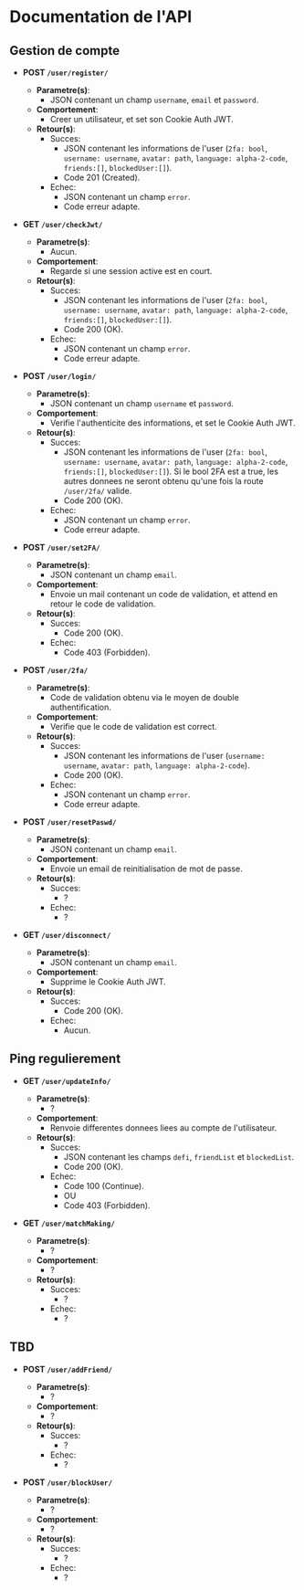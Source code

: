 # Documentation de l'API

## Gestion de compte

- **POST `/user/register/`**
	- **Parametre(s)**:
		- JSON contenant un champ `username`, `email` et `password`.
	- **Comportement**:
		- Creer un utilisateur, et set son Cookie Auth JWT.
	- **Retour(s)**:
		- Succes:
			- JSON contenant les informations de l'user (`2fa: bool`, `username: username`, `avatar: path`, `language: alpha-2-code`, `friends:[]`, `blockedUser:[]`).
			- Code 201 (Created).
		- Echec:
			- JSON contenant un champ `error`.
			- Code erreur adapte.


- **GET `/user/checkJwt/`**
	- **Parametre(s)**:
		- Aucun.
	- **Comportement**:
		- Regarde si une session active est en court.
	- **Retour(s)**:
		- Succes:
			- JSON contenant les informations de l'user (`2fa: bool`, `username: username`, `avatar: path`, `language: alpha-2-code`, `friends:[]`, `blockedUser:[]`).
			- Code 200 (OK).
		- Echec:
			- JSON contenant un champ `error`.
			- Code erreur adapte.


- **POST `/user/login/`**
	- **Parametre(s)**:
		- JSON contenant un champ `username` et `password`.
	- **Comportement**:
		- Verifie l'authenticite des informations, et set le Cookie Auth JWT.
	- **Retour(s)**:
		- Succes:
			- JSON contenant les informations de l'user (`2fa: bool`, `username: username`, `avatar: path`, `language: alpha-2-code`, `friends:[]`, `blockedUser:[]`).
			Si le bool 2FA est a true, les autres donnees ne seront obtenu qu'une fois la route `/user/2fa/` valide.
			- Code 200 (OK).
		- Echec:
			- JSON contenant un champ `error`.
			- Code erreur adapte.


- **POST `/user/set2FA/`**
	- **Parametre(s)**:
		- JSON contenant un champ `email`.
	- **Comportement**:
		- Envoie un mail contenant un code de validation, et attend en retour le code de validation.
	- **Retour(s)**:
		- Succes:
			- Code 200 (OK).
		- Echec:
			- Code 403 (Forbidden).


- **POST `/user/2fa/`**
	- **Parametre(s)**:
		- Code de validation obtenu via le moyen de double authentification.
	- **Comportement**:
		- Verifie que le code de validation est correct.
	- **Retour(s)**:
		- Succes:
			- JSON contenant les informations de l'user (`username: username`, `avatar: path`, `language: alpha-2-code`).
			- Code 200 (OK).
		- Echec:
			- JSON contenant un champ `error`.
			- Code erreur adapte.


- **POST `/user/resetPaswd/`**
	- **Parametre(s)**:
		- JSON contenant un champ `email`.
	- **Comportement**:
		- Envoie un email de reinitialisation de mot de passe.
	- **Retour(s)**:
		- Succes:
			- ?
		- Echec:
			- ?


- **GET `/user/disconnect/`**
	- **Parametre(s)**:
		- JSON contenant un champ `email`.
	- **Comportement**:
		- Supprime le Cookie Auth JWT.
	- **Retour(s)**:
		- Succes:
			- Code 200 (OK).
		- Echec:
			- Aucun.

## Ping regulierement

- **GET `/user/updateInfo/`**
	- **Parametre(s)**:
		- ?
	- **Comportement**:
		- Renvoie differentes donnees liees au compte de l'utilisateur.
	- **Retour(s)**:
		- Succes:
			- JSON contenant les champs `defi`, `friendList` et `blockedList`.
			- Code 200 (OK).
		- Echec:
			- Code 100 (Continue).
			- OU
			- Code 403 (Forbidden).


- **GET `/user/matchMaking/`**
	- **Parametre(s)**:
		- ?
	- **Comportement**:
		- ?
	- **Retour(s)**:
		- Succes:
			- ?
		- Echec:
			- ?

## TBD

- **POST `/user/addFriend/`**
	- **Parametre(s)**:
		- ?
	- **Comportement**:
		- ?
	- **Retour(s)**:
		- Succes:
			- ?
		- Echec:
			- ?


- **POST `/user/blockUser/`**
	- **Parametre(s)**:
		- ?
	- **Comportement**:
		- ?
	- **Retour(s)**:
		- Succes:
			- ?
		- Echec:
			- ?
